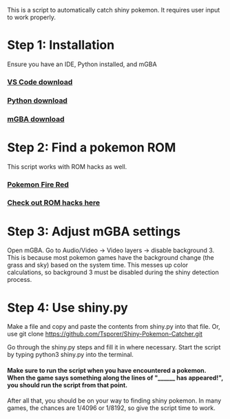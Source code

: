 This is a script to automatically catch shiny pokemon. It requires user input to work properly. 

# Step 1: Installation
Ensure you have an IDE, Python installed, and mGBA
### [VS Code download](https://code.visualstudio.com/download)
### [Python download](https://www.python.org/downloads/)
### [mGBA download](https://mgba.io/downloads.html)

# Step 2: Find a pokemon ROM
This script works with ROM hacks as well.
### [Pokemon Fire Red](https://archive.org/download/1636PokemonFireRedUSquirrels)
### [Check out ROM hacks here](https://www.pokecommunity.com/forums/rom-hacks-showcase.184/)

# Step 3: Adjust mGBA settings
Open mGBA. Go to Audio/Video -> Video layers -> disable background 3.
This is because most pokemon games have the background change (the grass and sky)
based on the system time. This messes up color calculations, so background 3
must be disabled during the shiny detection process.

# Step 4: Use shiny.py
Make a file and copy and paste the contents from shiny.py into that file. Or, use
git clone https://github.com/Tsporer/Shiny-Pokemon-Catcher.git

Go through the shiny.py steps and fill it in where necessary. Start the script
by typing python3 shiny.py into the terminal.
#### Make sure to run the script when you have encountered a pokemon. When the game says something along the lines of "______ has appeared!", you should run the script from that point.

After all that, you should be on your way to finding shiny pokemon. In many games, the chances are 1/4096 or 1/8192, so give the script time to work.

